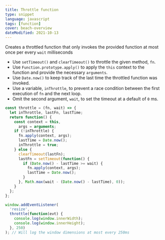 ```yaml
---
title: Throttle function
type: snippet
language: javascript
tags: [function]
cover: beach-overview
dateModified: 2021-10-13
---
```


Creates a throttled function that only invokes the provided function at most once per every `wait` milliseconds

- Use `setTimeout()` and `clearTimeout()` to throttle the given method, `fn`.
- Use `Function.prototype.apply()` to apply the `this` context to the function and provide the necessary `arguments`.
- Use `Date.now()` to keep track of the last time the throttled function was invoked.
- Use a variable, `inThrottle`, to prevent a race condition between the first execution of `fn` and the next loop.
- Omit the second argument, `wait`, to set the timeout at a default of `0` ms.

```js
const throttle = (fn, wait) => {
  let inThrottle, lastFn, lastTime;
  return function() {
    const context = this,
      args = arguments;
    if (!inThrottle) {
      fn.apply(context, args);
      lastTime = Date.now();
      inThrottle = true;
    } else {
      clearTimeout(lastFn);
      lastFn = setTimeout(function() {
        if (Date.now() - lastTime >= wait) {
          fn.apply(context, args);
          lastTime = Date.now();
        }
      }, Math.max(wait - (Date.now() - lastTime), 0));
    }
  };
};
```

```js
window.addEventListener(
  'resize',
  throttle(function(evt) {
    console.log(window.innerWidth);
    console.log(window.innerHeight);
  }, 250)
); // Will log the window dimensions at most every 250ms
```
